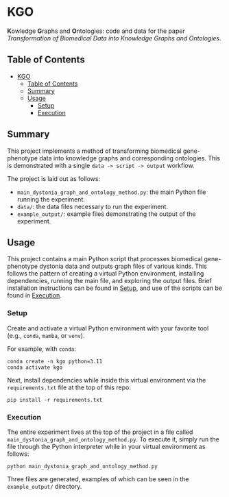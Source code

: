 # KGO

**K**owledge **G**raphs and **O**ntologies: code and data for the paper *Transformation of Biomedical Data into Knowledge Graphs and Ontologies*.

## Table of Contents

- [KGO](#kgo)
  - [Table of Contents](#table-of-contents)
  - [Summary](#summary)
  - [Usage](#usage)
    - [Setup](#setup)
    - [Execution](#execution)

## Summary

This project implements a method of transforming biomedical gene-phenotype data into knowledge graphs and corresponding ontologies.
This is demonstrated with a single `data -> script -> output` workflow.

The project is laid out as follows:

- `main_dystonia_graph_and_ontology_method.py`: the main Python file running the experiment.
- `data/`: the data files necessary to run the experiment.
- `example_output/`: example files demonstrating the output of the experiment.

## Usage

This project contains a main Python script that processes biomedical gene-phenotype dystonia data and outputs graph files of various kinds.
This follows the pattern of creating a virtual Python environment, installing dependencies, running the main file, and exploring the output files.
Brief installation instructions can be found in [Setup](#setup), and use of the scripts can be found in [Execution](#execution).

### Setup

Create and activate a virtual Python environment with your favorite tool (e.g., `conda`, `mamba`, or `venv`).

For example, with `conda`:

```shell
conda create -n kgo python=3.11
conda activate kgo
```

Next, install dependencies while inside this virtual environment via the `requirements.txt` file at the top of this repo:

```shell
pip install -r requirements.txt
```

### Execution

The entire experiment lives at the top of the project in a file called `main_dystonia_graph_and_ontology_method.py`.
To execute it, simply run the file through the Python interpreter while in your virtual environment as follows:

```shell
python main_dystonia_graph_and_ontology_method.py
```

Three files are generated, examples of which can be seen in the `example_output/` directory.
